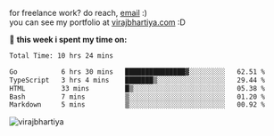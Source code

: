 for freelance work? do reach, [email](mailto:vlbhartiya@gmail.com) :)<br/>
you can see my portfolio at [virajbhartiya.com](https://virajbhartiya.com) :D<br/>


🚀 **this week i spent my time on:**

<!--START_SECTION:waka-->

```txt
Total Time: 10 hrs 24 mins

Go           6 hrs 30 mins   ███████████████▓░░░░░░░░░   62.51 %
TypeScript   3 hrs 4 mins    ███████▒░░░░░░░░░░░░░░░░░   29.44 %
HTML         33 mins         █▒░░░░░░░░░░░░░░░░░░░░░░░   05.38 %
Bash         7 mins          ▒░░░░░░░░░░░░░░░░░░░░░░░░   01.20 %
Markdown     5 mins          ▒░░░░░░░░░░░░░░░░░░░░░░░░   00.92 %
```

<!--END_SECTION:waka-->

<p align="left"> <img src="https://komarev.com/ghpvc/?username=virajbhartiya&color=blue" alt="virajbhartiya" /> </p>
